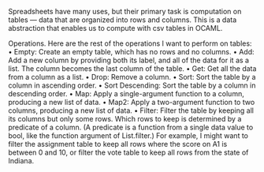 Spreadsheets have many uses, but their primary task is computation on tables — data that are organized into rows and columns. This is a data abstraction that enables us to compute with csv tables in OCAML.

Operations. Here are the rest of the operations I want to perform on tables:
• Empty: Create an empty table, which has no rows and no columns.
• Add: Add a new column by providing both its label, and all of the data for it as a list. The column becomes the last column of the table.
• Get: Get all the data from a column as a list.
• Drop: Remove a column.
• Sort: Sort the table by a column in ascending order.
• Sort Descending: Sort the table by a column in descending order.
• Map: Apply a single-argument function to a column, producing a new list of data.
• Map2: Apply a two-argument function to two columns, producing a new list of data.
• Filter: Filter the table by keeping all its columns but only some rows. Which rows to keep is determined by a predicate of a column. (A predicate is a function from a single data value to bool, like the function argument of List.filter.) For example, I might want to filter the assignment table to keep all rows where the score on A1 is between 0 and 10, or filter the vote table to keep all rows from the state of Indiana.
